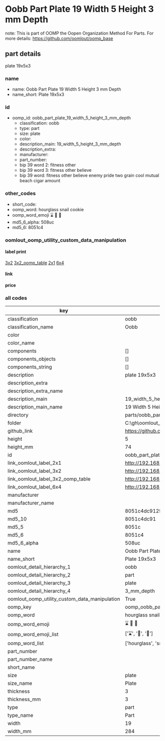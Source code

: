 # Oobb Part Plate 19 Width 5 Height 3 mm Depth  

note: This is part of OOMP the Oopen Organization Method For Parts. For more details: https://github.com/oomlout/oomp_base

##  part details
  



plate 19x5x3



### name
* name: Oobb Part Plate 19 Width 5 Height 3 mm Depth
* name_short: Plate 19x5x3 
### id
* oomp_id: oobb_part_plate_19_width_5_height_3_mm_depth
  * classification: oobb
  * type: part
  * size: plate
  * color: 
  * description_main: 19_width_5_height_3_mm_depth
  * description_extra: 
  * manufacturer: 
  * part_number: 
  * bip 39 word 2: fitness other
  * bip 39 word 3: fitness other believe
  * bip 39 word: fitness other believe enemy pride two grain cool mutual beach cigar amount

### other_codes
* short_code: 
* oomp_word: hourglass snail cookie
* oomp_word_emoji :hourglass: :snail: :cookie:
* md5_6_alpha: 508uc
* md5_6: 8051c4






### oomlout_oomp_utility_custom_data_manipulation
#### label print
[3x2](http://192.168.1.245:1112/?label=oomp%20508uc)
[3x2_oomp_table](http://192.168.1.108:1112/?label=oomp%20508uc)
[2x1](http://192.168.1.242:1112/?label=oomp%20508uc)
[6x4](http://192.168.1.55:1112/?label=oomp%20508uc)    

#### link

                              

#### price







### all codes 
| key | value |  
| --- | --- |  
| classification | oobb |  
| classification_name | Oobb |  
| color |  |  
| color_name |  |  
| components | [] |  
| components_objects | [] |  
| components_string | [] |  
| description | plate 19x5x3 |  
| description_extra |  |  
| description_extra_name |  |  
| description_main | 19_width_5_height_3_mm_depth |  
| description_main_name | 19 Width 5 Height 3 mm Depth |  
| directory | parts/oobb_part_plate_19_width_5_height_3_mm_depth |  
| folder | C:\gh\oomlout_oobb_version_4_generated_parts\things\oobb_part_plate_19_width_5_height_3_mm_depth |  
| github_link | https://github.com/oomlout/oomlout_oomp_part_src/tree/main/parts/oobb_part_plate_19_width_5_height_3_mm_depth |  
| height | 5 |  
| height_mm | 74 |  
| id | oobb_part_plate_19_width_5_height_3_mm_depth |  
| link_oomlout_label_2x1 | http://192.168.1.242:1112/?label=oomp%20508uc |  
| link_oomlout_label_3x2 | http://192.168.1.245:1112/?label=oomp%20508uc |  
| link_oomlout_label_3x2_oomp_table | http://192.168.1.108:1112/?label=oomp%20508uc |  
| link_oomlout_label_6x4 | http://192.168.1.55:1112/?label=oomp%20508uc |  
| manufacturer |  |  
| manufacturer_name |  |  
| md5 | 8051c4dc912fccb3aed5449e296742bf |  
| md5_10 | 8051c4dc91 |  
| md5_5 | 8051c |  
| md5_6 | 8051c4 |  
| md5_6_alpha | 508uc |  
| name | Oobb Part Plate 19 Width 5 Height 3 mm Depth |  
| name_short | Plate 19x5x3  |  
| oomlout_detail_hierarchy_1 | oobb |  
| oomlout_detail_hierarchy_2 | part |  
| oomlout_detail_hierarchy_3 | plate |  
| oomlout_detail_hierarchy_4 | 3_mm_depth |  
| oomlout_oomp_utility_custom_data_manipulation | True |  
| oomp_key | oomp_oobb_part_plate_19_width_5_height_3_mm_depth |  
| oomp_word | hourglass snail cookie |  
| oomp_word_emoji | :hourglass: :snail: :cookie: |  
| oomp_word_emoji_list | [':hourglass:', ':snail:', ':cookie:'] |  
| oomp_word_list | ['hourglass', 'snail', 'cookie'] |  
| part_number |  |  
| part_number_name |  |  
| short_name |  |  
| size | plate |  
| size_name | Plate |  
| thickness | 3 |  
| thickness_mm | 3 |  
| type | part |  
| type_name | Part |  
| width | 19 |  
| width_mm | 284 |  
